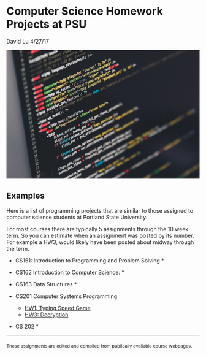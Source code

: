 Computer Science Homework Projects at PSU
========
David Lu
4/27/17

![code](code.jpg)

Examples
------
Here is a list of programming projects that are similar to those assigned to computer science students at Portland State University.

For most courses there are typically 5 assignments through the 10 week term. So you can estimate when an assignment was posted by its number. For example a HW3, would likely have been posted about midway through the term.


  * CS161: Introduction to Programming and Problem Solving
    *

  * CS162 Introduction to Computer Science:
    *

  * CS163 Data Structures
    *

  * CS201 Computer Systems Programming
    * [HW1: Typing Speed Game](Projects/Typing_Speed_Game.html)
    * [HW3: Decryption](Decryption.html)

  * CS 202
    *
  -----
  <sub> These assignments are edited and compiled from publically available course webpages.
